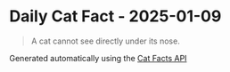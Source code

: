 # Daily Cat Fact - 2025-01-09

> A cat cannot see directly under its nose.

Generated automatically using the [Cat Facts API](https://catfact.ninja)
